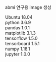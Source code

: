 abmi 연구용 image 생성


Ubuntu        18.04   
python        3.6.9   
pandas        1.0.1   
matplotlib    3.1.3   
tensorflow    1.5.0   
tensorboard   1.5.1   
numpy         1.18.1   
jupyter       1.0.0   
